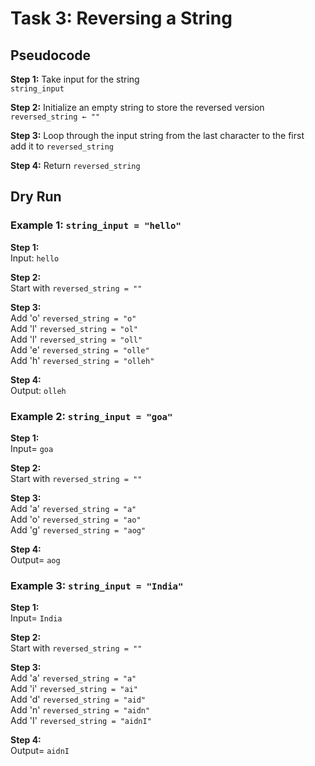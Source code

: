 # Task 3: Reversing a String

## Pseudocode

**Step 1:** Take input for the string  
`string_input`  

**Step 2:** Initialize an empty string to store the reversed version  
`reversed_string ← ""`  

**Step 3:** Loop through the input string from the last character to the first  
add it to `reversed_string`  

**Step 4:** Return `reversed_string`  

## Dry Run

### Example 1: `string_input = "hello"`  

**Step 1:**  
Input: `hello`

**Step 2:**  
Start with `reversed_string = ""`

**Step 3:**   
 Add 'o'  `reversed_string = "o"`  
 Add 'l'  `reversed_string = "ol"`  
 Add 'l'  `reversed_string = "oll"`  
 Add 'e'  `reversed_string = "olle"`  
 Add 'h'  `reversed_string = "olleh"`

**Step 4:**  
Output: `olleh`

### Example 2: `string_input = "goa"`  

**Step 1:**  
Input= `goa`

**Step 2:**  
Start with `reversed_string = ""`

**Step 3:**  
 Add 'a'  `reversed_string = "a"`  
 Add 'o'  `reversed_string = "ao"`  
 Add 'g'  `reversed_string = "aog"`

**Step 4:**  
Output= `aog`

### Example 3: `string_input = "India"`  

**Step 1:**  
Input= `India`

**Step 2:**  
Start with `reversed_string = ""`

**Step 3:**  
 Add 'a'  `reversed_string = "a"`  
 Add 'i'  `reversed_string = "ai"`  
 Add 'd'  `reversed_string = "aid"`  
 Add 'n'  `reversed_string = "aidn"`  
 Add 'I'  `reversed_string = "aidnI"`

**Step 4:**  
Output= `aidnI`
